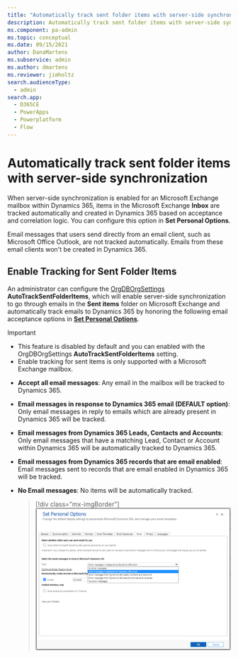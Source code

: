 ```yaml
---
title: "Automatically track sent folder items with server-side synchronization   | MicrosoftDocs"
description: Automatically track sent folder items with server-side synchronization.  
ms.component: pa-admin
ms.topic: conceptual
ms.date: 09/15/2021
author: DanaMartens
ms.subservice: admin
ms.author: dmartens
ms.reviewer: jimholtz
search.audienceType: 
  - admin
search.app:
  - D365CE
  - PowerApps
  - Powerplatform
  - Flow
---
```

# Automatically track sent folder items with server-side synchronization 

When server-side synchronization is enabled for an Microsoft Exchange mailbox within Dynamics 365, items in the Microsoft Exchange **Inbox** are tracked automatically and created in Dynamics 365 based on acceptance and correlation logic. You can configure this option in **Set Personal Options**. 

Email messages that users send directly from an email client, such as Microsoft Office Outlook, are not tracked automatically. Emails from these email clients won't be created in Dynamics 365.  
 
## Enable Tracking for Sent Folder Items 

An administrator can configure the [OrgDBOrgSettings](OrgDbOrgSettings.md) **AutoTrackSentFolderItems**, which will enable server-side synchronization to go through emails in the **Sent items** folder on Microsoft Exchange and automatically track emails to Dynamics 365 by honoring the following email acceptance options in **[Set Personal Options](set-personal-options-affect-tracking-synchronization-between-dynamics-365-outlook-exchange.md)**. 

> [!Important]
> - This feature is disabled by default and you can enabled with the OrgDBOrgSettings **AutoTrackSentFolderItems** setting. 
> - Enable tracking for sent items is only supported with a Microsoft Exchange mailbox. 

- **Accept all email messages**: Any email in the mailbox will be tracked to Dynamics 365.

- **Email messages in response to Dynamics 365 email (DEFAULT option)**: Only email messages in reply to emails which are already present in Dynamics 365 will be tracked. 

- **Email messages from Dynamics 365 Leads, Contacts and Accounts**: Only email messages that have a matching Lead, Contact or Account within Dynamics 365 will be automatically tracked to Dynamics 365. 

- **Email messages from Dynamics 365 records that are email enabled**: Email messages sent to records that are email enabled in Dynamics 365 will be tracked. 

- **No Email messages**: No items will be automatically tracked. 

 
  > [!div class="mx-imgBorder"] 
  > ![Screenshot of Personal Options for tracking email](media/set-personal-options-track-email.png "Email tracking setting")



 

